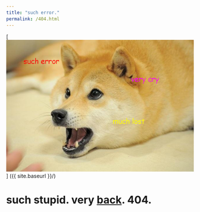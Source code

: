 ```yaml
---
title: "such error."
permalink: /404.html
---
```


[![such error. much lost. very cry.](/assets/such-error-much-lost.jpg)]
({{ site.baseurl }}/)

# such stupid. very [back](javascript:history.back()). 404.
